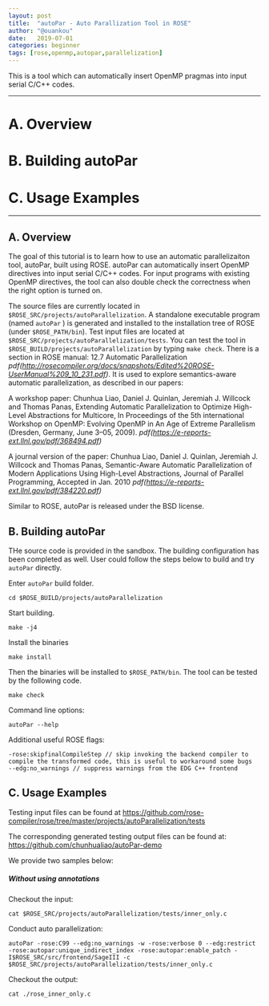 ```yaml
---
layout: post
title:  "autoPar - Auto Parallization Tool in ROSE"
author: "@ouankou"
date:   2019-07-01
categories: beginner
tags: [rose,openmp,autopar,parallelization]
---
```


This is a tool which can automatically insert OpenMP pragmas into input serial C/C++ codes.


---

# A. Overview

# B. Building autoPar

# C. Usage Examples

---

## A. Overview

The goal of this tutorial is to learn how to use an automatic parallelizaiton tool, autoPar, built using ROSE. autoPar can automatically insert OpenMP directives into input serial C/C++ codes. For input programs with existing OpenMP directives, the tool can also double check the correctness when the right option is turned on.

The source files are currently located in ```$ROSE_SRC/projects/autoParallelization```.
A standalone executable program (named ```autoPar``` ) is generated and installed to the installation tree of ROSE (under ```$ROSE_PATH/bin```).
Test input files are located at ```$ROSE_SRC/projects/autoParallelization/tests```.
You can test the tool in ```$ROSE_BUILD/projects/autoParallelization``` by typing ```make check```.
There is a section in ROSE manual: 12.7 Automatic Parallelization *pdf(http://rosecompiler.org/docs/snapshots/Edited%20ROSE-UserManual%209_10_231.pdf)*. 
It is used to explore semantics-aware automatic parallelization, as described in our papers:

A workshop paper: Chunhua Liao, Daniel J. Quinlan, Jeremiah J. Willcock and Thomas Panas, Extending Automatic Parallelization to Optimize High-Level Abstractions for Multicore, In Proceedings of the 5th international Workshop on OpenMP: Evolving OpenMP in An Age of Extreme Parallelism (Dresden, Germany, June 3–05, 2009). *pdf(https://e-reports-ext.llnl.gov/pdf/368494.pdf)*

A journal version of the paper: Chunhua Liao, Daniel J. Quinlan, Jeremiah J. Willcock and Thomas Panas, Semantic-Aware Automatic Parallelization of Modern Applications Using High-Level Abstractions, Journal of Parallel Programming, Accepted in Jan. 2010 *pdf(https://e-reports-ext.llnl.gov/pdf/384220.pdf)*

Similar to ROSE, autoPar is released under the BSD license.


## B. Building autoPar

THe source code is provided in the sandbox. The building configuration has been completed as well. User could follow the steps below to build and try ```autoPar``` directly.

Enter ```autoPar``` build folder.
```.term1
cd $ROSE_BUILD/projects/autoParallelization
```
Start building.
```.term1
make -j4
```
Install the binaries
```.term1
make install
```

Then the binaries will be installed to ```$ROSE_PATH/bin```.
The tool can be tested by the following code.
```.term1
make check
```

Command line options:
```.term1
autoPar --help
```

Additional useful ROSE flags:
```
-rose:skipfinalCompileStep // skip invoking the backend compiler to compile the transformed code, this is useful to workaround some bugs
--edg:no_warnings // suppress warnings from the EDG C++ frontend
```

## C. Usage Examples

Testing input files can be found at https://github.com/rose-compiler/rose/tree/master/projects/autoParallelization/tests

The corresponding generated testing output files can be found at: https://github.com/chunhualiao/autoPar-demo

We provide two samples below:

##### Without using annotations

Checkout the input:
```.term1
cat $ROSE_SRC/projects/autoParallelization/tests/inner_only.c
```

Conduct auto parallelization:
```.term1
autoPar -rose:C99 --edg:no_warnings -w -rose:verbose 0 --edg:restrict -rose:autopar:unique_indirect_index -rose:autopar:enable_patch -I$ROSE_SRC/src/frontend/SageIII -c $ROSE_SRC/projects/autoParallelization/tests/inner_only.c
```

Checkout the output:
```.term1
cat ./rose_inner_only.c
```

